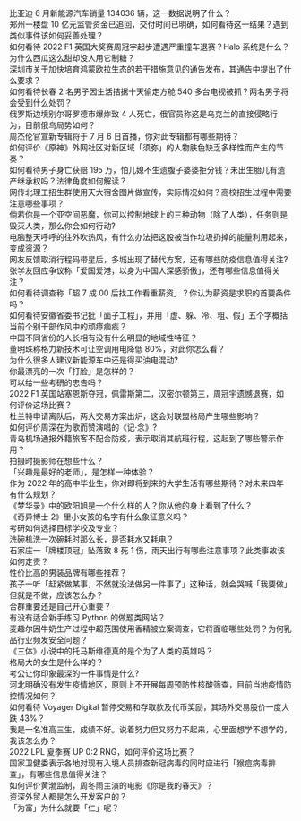 比亚迪 6 月新能源汽车销量 134036 辆，这一数据说明了什么？  
郑州一楼盘 10 亿元监管资金已追回，交付时间已明确，如何看待这一结果？遇到类似事件该如何妥善处理？  
如何看待 2022 F1 英国大奖赛周冠宇起步遭遇严重撞车退赛？Halo 系统是什么？  
为什么西瓜这么甜却没人用它制糖？  
深圳市关于加快培育鸿蒙欧拉生态的若干措施意见的通告发布，其通告中提出了什么要求？  
如何看待长春 2 名男子因生活拮据十天偷走方舱 540 多台电视被抓？两名男子将会受到什么处罚？  
俄罗斯边境别尔哥罗德市爆炸致 4 人死亡，俄官员称这是乌克兰的直接侵略行为，目前俄乌局势如何？  
周杰伦官宣新专辑将于 7 月 6 日首播，你对此专辑都有哪些期待？  
如何评价《原神》外网社区对新区域「须弥」的人物肤色缺乏多样性而产生的节奏？  
如何看待男子身亡获赔 195 万，怕儿媳不生遗腹子婆婆拒分钱？未出生胎儿有遗产继承权吗？法律角度如何解读？  
网传北理工招生群使用天大宿舍图片做宣传，实际情况如何？高校招生过程中需要注意哪些事项？  
倘若你是一个亚空间恶魔，你可以控制地球上的三种动物（除了人类），任务则是毁灭人类，那么你会如何行动?  
电脑整天呼呼的往外吹热风，有什么办法把这股被当作垃圾扔掉的能量利用起来，变成资源？  
网友反馈取消行程码带星后，多城出现了替代方案，还有哪些防疫信息值得关注?  
张学友回应争议称「爱国爱港，以身为中国人深感骄傲」，还有哪些信息值得关注？  
如何看待调查称「超 7 成 00 后找工作看重薪资」？你认为薪资是求职的首要条件吗？  
如何看待安徽省委书记批「面子工程」，并用「虚、躲、冷、粗、假」五个字概括当前个别干部作风中的顽瘴痼疾？  
中国不同省份的人长相有没有什么明显的地域性特征？  
董明珠称格力新技术可让空调用电降低 80%，对此你怎么看？  
为什么很多人建议新能源车中还是得买油电混动?  
你最漂亮的一次「打脸」是怎样的？  
可以给一些考研的忠告吗？  
2022 F1 英国站塞恩斯夺冠，佩雷斯第二，汉密尔顿第三，周冠宇遗憾退赛，如何评价这场比赛？  
杜兰特申请离队后，两大交易方案出炉，这会对联盟格局产生哪些影响？  
如何评价周深在为歌而赞演唱的《记·念》?  
青岛机场通报外籍旅客不配合防疫，表示取消其航班行程，这起到了哪些警示作用？  
拍摄时摄影师在想些什么？  
「兴趣是最好的老师」，是怎样一种体验？  
作为 2022 年的高中毕业生，你对即将到来的大学生活有哪些期待？对未来四年有什么规划？  
《梦华录》中的欧阳旭是一个什么样的人？你从他的身上看到了什么？  
《奇异博士 2》里小女孩的名字有什么象征意义吗？  
考研如何选择目标学校及专业？  
洗碗机洗一次碗耗时那么长，是否耗水又耗电？  
石家庄一「牌楼顶冠」坠落致 8 死 1 伤，雨天出行有哪些注意事项？此类事故该如何定责？  
性价比高的男装品牌有哪些推荐？  
孩子一听「赶紧做某事，不然就没法做另一件事了」这种话，就会哭喊「我要做」但就是不做，应该怎么办？  
合群重要还是自己开心重要？  
有没有适合新手练习 Python 的做题类网站？  
麦趣尔因牛奶生产过程中超范围使用香精被立案调查，它将面临哪些处罚？为何乳品行业频发安全问题？  
《三体》小说中的托马斯维德真的是个为了人类的英雄吗？  
格局大的女生是什么样的？  
考公让你印象最深的一件事情是什么?  
河北明确没有发生疫情地区，原则上不开展每周预防性核酸筛查，目前当地疫情防控情况如何？  
如何看待 Voyager Digital 暂停交易和存取款及代币奖励，其场外交易股价一度大跌 43%？  
我是一名准高三生，成绩不好。说着努力但又努力不起来，心里面想学不想学的，我该怎么办？  
2022 LPL 夏季赛 UP 0:2 RNG，如何评价这场比赛？  
国家卫健委表示各地对现有入境人员排查新冠病毒的同时应进行「猴痘病毒排查」，有哪些信息值得关注？  
如何评价黄渤监制，周冬雨主演的电影《你是我的春天》？  
资深外贸人都是怎么开发客户的？  
「为富」为什么就要「仁」呢？  
